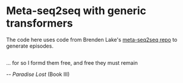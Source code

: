 # Meta-seq2seq with generic transformers

The code here uses code from Brenden Lake's [meta-seq2seq repo](https://github.com/facebookresearch/meta_seq2seq) to generate episodes.

##
... for so I formd them free, and free they must remain
  
  -- *Paradise Lost* (Book III)
